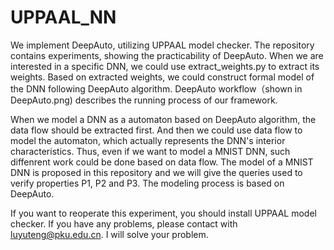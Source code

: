 # UPPAAL_NN
We implement DeepAuto, utilizing UPPAAL model checker. The repository contains experiments, showing the practicability of DeepAuto. When we are interested in a specific DNN, we could use extract_weights.py to extract its weights. Based on extracted weights, we could construct formal model of the DNN following DeepAuto algorithm. DeepAuto workflow（shown in DeepAuto.png) describes the running process of our framework. 

When we model a DNN as a automaton based on DeepAuto algorithm, the data flow should be extracted first. And then we could use data flow to model the automaton, which actually represents the DNN's interior characteristics. Thus, even if we want to model a MNIST DNN, such diffenrent work could be done based on data flow. The model of a MNIST DNN is proposed in this repository and we will give the queries used to verify properties P1, P2 and P3. The modeling process is based on DeepAuto.

If you want to reoperate this experiment, you should install UPPAAL model checker. If you have any problems, please contact with luyuteng@pku.edu.cn. I will solve your problem.
